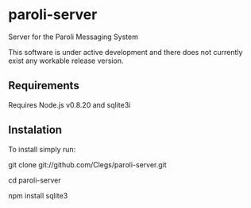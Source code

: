 paroli-server
=============

Server for the Paroli Messaging System

This software is under active development and
there does not currently exist any workable release version.

Requirements
------------

Requires Node.js v0.8.20 and sqlite3i

Instalation
-----------

To install simply run:

git clone git://github.com/Clegs/paroli-server.git

cd paroli-server

npm install sqlite3

